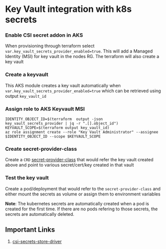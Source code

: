# Key Vault integration with k8s secrets

### Enable CSI secret addon in AKS
When provisioning through terraform select `var.key_vault_secrets_provider_enabled=true`. This will add a Managed Identity (MSI) for key vault in the nodes RG.
The terraform will also create a key vault

### Create a keyvault
This AKS module creates a key vault automatically when `var.key_vault_secrets_provider_enabled=true` which can be retrieved using output `key_vault_id`

### Assign role to AKS Keyvault MSI

```shell
IDENTITY_OBJECT_ID=$(terraform  output -json key_vault_secrets_provider | jq -r ".[].object_id")
KEYVAULT_SCOPE=$(terraform output key_vault_id)
az role assignment create --role "Key Vault Administrator" --assignee $IDENTITY_OBJECT_ID --scope $KEYVAULT_SCOPE

```

### Create secret-provider-class
Create a `CRD` [secret-provider-class](./secret-provider-class.yaml) that would refer the key vault created above and point to various secret/cert/key created in that vault

### Test the key vault
Create a pod/deployment that would refer to the `secret-provider-class` and either mount the secrets as volume or assign them to environment variables

**Note**: The kubernetes secrets are automatically created when a pod is created for the first time. If there are no pods refering to those secrets, the secrets are automatically deleted.
## Important Links
1. [csi-secrets-store-driver](https://learn.microsoft.com/en-us/azure/aks/csi-secrets-store-driver)
